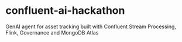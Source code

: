 # confluent-ai-hackathon
GenAI agent for asset tracking  built with Confluent Stream Processing, Flink, Governance and MongoDB Atlas
